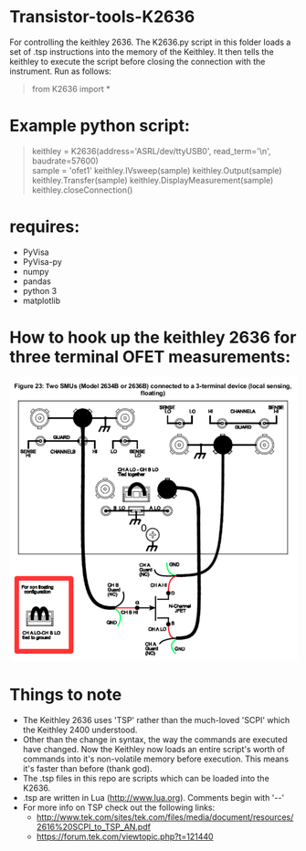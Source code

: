 # Transistor-tools-K2636
For controlling the keithley 2636.
The K2636.py script in this folder loads a set of .tsp instructions into the memory of the Keithley. It then tells the keithley to execute the script before closing the connection with the instrument. Run as follows:

> from K2636 import *

# Example python script:

>keithley = K2636(address='ASRL/dev/ttyUSB0', read_term='\n', baudrate=57600)	
>sample = 'ofet1'
>keithley.IVsweep(sample)
>keithley.Output(sample)
>keithley.Transfer(sample)
>keithley.DisplayMeasurement(sample)
>keithley.closeConnection()

# requires:
- PyVisa
- PyVisa-py
- numpy
- pandas
- python 3
- matplotlib

# How to hook up the keithley 2636 for three terminal OFET measurements:
![Alt text](K2636_connections.png?raw=true "Setup")

# Things to note
- The Keithley 2636 uses 'TSP' rather than the much-loved 'SCPI' which the Keithley 2400 understood.
- Other than the change in syntax, the way the commands are executed have changed. Now the Keithley now loads an entire script's worth of commands into it's non-volatile memory before execution. This means it's faster than before (thank god).
- The .tsp files in this repo are scripts which can be loaded into the K2636.
- .tsp are written in Lua (http://www.lua.org). Comments begin with '--'
- For more info on TSP check out the following links:
	- http://www.tek.com/sites/tek.com/files/media/document/resources/2616%20SCPI_to_TSP_AN.pdf
	- https://forum.tek.com/viewtopic.php?t=121440

